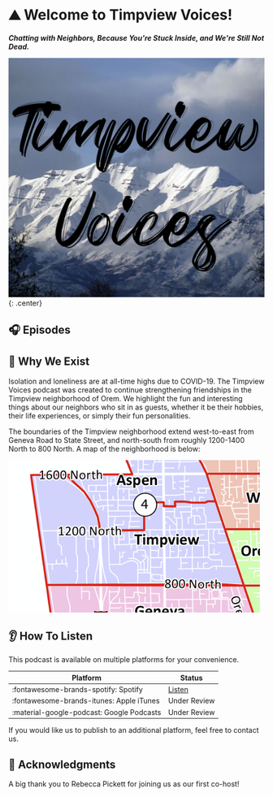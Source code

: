 # :mountain: Welcome to Timpview Voices!

***Chatting with Neighbors, Because You're Stuck Inside, and We're Still Not Dead.***

![Mount Timpanogos](img/Timpview_Voices_Album.jpg){: .center}

## :headphones: Episodes

<div id='buzzsprout-large-player-1520302-artist-Billy-20Wilson'></div><script type='text/javascript' charset='utf-8' src='https://www.buzzsprout.com/1520302.js?player=large&artist=Billy%20Wilson&container_id=buzzsprout-large-player-1520302-artist-Billy-20Wilson'></script>

## :sparkling_heart: Why We Exist

Isolation and loneliness are at all-time highs due to COVID-19. The Timpview Voices podcast was created to continue strengthening friendships in the Timpview neighborhood of Orem. We highlight the fun and interesting things about our neighbors who sit in as guests, whether it be their hobbies, their life experiences, or simply their fun personalities.

The boundaries of the Timpview neighborhood extend west-to-east from Geneva Road to State Street, and north-south from roughly 1200-1400 North to 800 North. A map of the neighborhood is below:

![Timpview Neighborhood](img/timpview_neighborhood.png)

## :ear: How To Listen

This podcast is available on multiple platforms for your convenience. 

| Platform                                  | Status       |
| ----------------------------------------- | ------------ |
| :fontawesome-brands-spotify: Spotify      | [Listen](https://open.spotify.com/show/5ROfEnCjeA0CUpRp1ZIdFD) |
| :fontawesome-brands-itunes: Apple iTunes  | Under Review                                                   |
| :material-google-podcast: Google Podcasts | Under Review                                                   |

If you would like us to publish to an additional platform, feel free to contact us.

## :star2: Acknowledgments

A big thank you to Rebecca Pickett for joining us as our first co-host!
